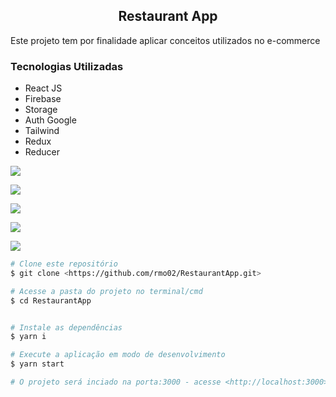 ## <div align="center">Restaurant App</div>

<p>Este projeto tem por finalidade aplicar conceitos utilizados no e-commerce</p>

### Tecnologias Utilizadas
* React JS
* Firebase
* Storage
* Auth Google
* Tailwind
* Redux
* Reducer


<img
src="https://user-images.githubusercontent.com/52467086/205189186-b542cc61-9f55-4767-89d5-edbf2b3557f3.png"
/>

<img
src="https://user-images.githubusercontent.com/52467086/205189308-9803ed55-2200-4e63-9092-75cc642abdca.png"
/>

<img
src="https://user-images.githubusercontent.com/52467086/205189402-ecce6559-cbe8-48bc-9631-dfba46cce8ca.png"
/>

<img
src="https://user-images.githubusercontent.com/52467086/205189402-ecce6559-cbe8-48bc-9631-dfba46cce8ca.png"
/>

<img
src="https://user-images.githubusercontent.com/52467086/205189471-5d6b8cc1-f5e7-4a50-83fb-012e75284050.png"
/>

```bash
# Clone este repositório
$ git clone <https://github.com/rmo02/RestaurantApp.git>

# Acesse a pasta do projeto no terminal/cmd
$ cd RestaurantApp


# Instale as dependências
$ yarn i

# Execute a aplicação em modo de desenvolvimento
$ yarn start

# O projeto será inciado na porta:3000 - acesse <http://localhost:3000>
```